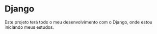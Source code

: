 # Django
Este projeto terá todo o meu desenvolvimento com o Django, onde estou iniciando meus estudos.
